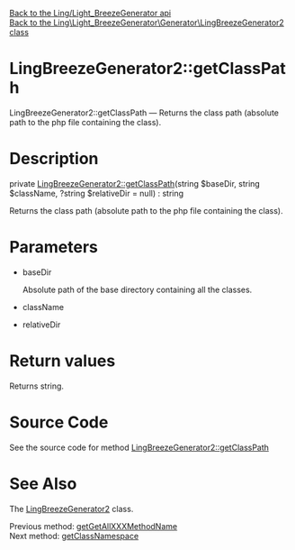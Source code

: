 [Back to the Ling/Light_BreezeGenerator api](https://github.com/lingtalfi/Light_BreezeGenerator/blob/master/doc/api/Ling/Light_BreezeGenerator.md)<br>
[Back to the Ling\Light_BreezeGenerator\Generator\LingBreezeGenerator2 class](https://github.com/lingtalfi/Light_BreezeGenerator/blob/master/doc/api/Ling/Light_BreezeGenerator/Generator/LingBreezeGenerator2.md)


LingBreezeGenerator2::getClassPath
================



LingBreezeGenerator2::getClassPath — Returns the class path (absolute path to the php file containing the class).




Description
================


private [LingBreezeGenerator2::getClassPath](https://github.com/lingtalfi/Light_BreezeGenerator/blob/master/doc/api/Ling/Light_BreezeGenerator/Generator/LingBreezeGenerator2/getClassPath.md)(string $baseDir, string $className, ?string $relativeDir = null) : string




Returns the class path (absolute path to the php file containing the class).




Parameters
================


- baseDir

    Absolute path of the base directory containing all the classes.

- className

    

- relativeDir

    


Return values
================

Returns string.








Source Code
===========
See the source code for method [LingBreezeGenerator2::getClassPath](https://github.com/lingtalfi/Light_BreezeGenerator/blob/master/Generator/LingBreezeGenerator2.php#L1884-L1892)


See Also
================

The [LingBreezeGenerator2](https://github.com/lingtalfi/Light_BreezeGenerator/blob/master/doc/api/Ling/Light_BreezeGenerator/Generator/LingBreezeGenerator2.md) class.

Previous method: [getGetAllXXXMethodName](https://github.com/lingtalfi/Light_BreezeGenerator/blob/master/doc/api/Ling/Light_BreezeGenerator/Generator/LingBreezeGenerator2/getGetAllXXXMethodName.md)<br>Next method: [getClassNamespace](https://github.com/lingtalfi/Light_BreezeGenerator/blob/master/doc/api/Ling/Light_BreezeGenerator/Generator/LingBreezeGenerator2/getClassNamespace.md)<br>

